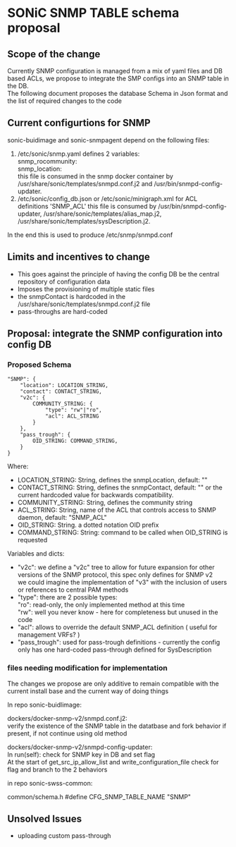 # SONiC SNMP TABLE schema proposal #

## Scope of the change ##

Currently SNMP configuration is managed from a mix of yaml files and DB based ACLs, we propose to integrate the SMP configs into an SNMP table in the DB.  
The following document proposes the database Schema in Json format and the list of required changes to the code

## Current configurtions for SNMP ##
sonic-buidimage and sonic-snmpagent depend on the following files:
1. /etc/sonic/snmp.yaml
    defines 2 variables:  
        snmp_rocommunity:  
        snmp_location:  
   this file is consumed in the snmp docker container by /usr/share/sonic/templates/snmpd.conf.j2 and /usr/bin/snmpd-config-updater.  
2. /etc/sonic/config_db.json or /etc/sonic/minigraph.xml for ACL definitions 'SNMP_ACL'
   this file is consumed by /usr/bin/snmpd-config-updater, /usr/share/sonic/templates/alias_map.j2, /usr/share/sonic/templates/sysDescription.j2.

In the end this is used to produce /etc/snmp/snmpd.conf

## Limits and incentives to change ##
- This goes against the principle of having the config DB be the central repository of configuration data
- Imposes the provisioning of multiple static files
- the snmpContact is hardcoded in the /usr/share/sonic/templates/snmpd.conf.j2 file
- pass-throughs are hard-coded

## Proposal: integrate the SNMP configuration into config DB ##
### Proposed Schema ###

```
"SNMP": {
    "location": LOCATION_STRING,
    "contact": CONTACT_STRING,
    "v2c": {
        COMMUNITY_STRING: {
            "type": "rw"|"ro",
            "acl": ACL_STRING
        }
    },
    "pass_trough": {
        OID_STRING: COMMAND_STRING,
    }
}
```

Where:
- LOCATION_STRING:  String, defines the snmpLocation, default: ""  
- CONTACT_STRING:   String, defines the snmpContact, default: "" or the current hardcoded value for backwards compatibility.  
- COMMUNITY_STRING: String, defines the community string  
- ACL_STRING:       String, name of the ACL that controls access to SNMP daemon, default: "SNMP_ACL"  
- OID_STRING:       String. a dotted notation OID prefix  
- COMMAND_STRING:   String: command to be called when OID_STRING is requested

Variables and dicts:
- "v2c": we define a "v2c" tree to allow for future expansion for other versions of the SNMP protocol, this spec only defines for SNMP v2  
       we could imagine the implementation of "v3" with the inclusion of users or references to central PAM methods  
- "type":  there are 2 possible types:  
       "ro": read-only, the only implemented method at this time  
       "rw": well you never know - here for completeness but unused in the code  
- "acl":   allows to override the default SNMP_ACL definition ( useful for management VRFs? )  
- "pass_trough": used for pass-trough definitions - currently the config only has one hard-coded pass-through defined for SysDescription

### files needing modification for implementation ###

The changes we propose are only additive to remain compatible with the current install base and the current way of doing things

In repo sonic-buidlimage:

dockers/docker-snmp-v2/snmpd.conf.j2:  
    verify the existence of the SNMP table in the datatbase and fork behavior if present, if not continue using old method

dockers/docker-snmp-v2/snmpd-config-updater:  
In run(self): check for SNMP key in DB and set flag  
At the start of get_src_ip_allow_list and write_configuration_file check for flag and branch to the 2 behaviors


in repo sonic-swss-common: 

common/schema.h
#define CFG_SNMP_TABLE_NAME           "SNMP"

## Unsolved Issues ##
- uploading custom pass-through
